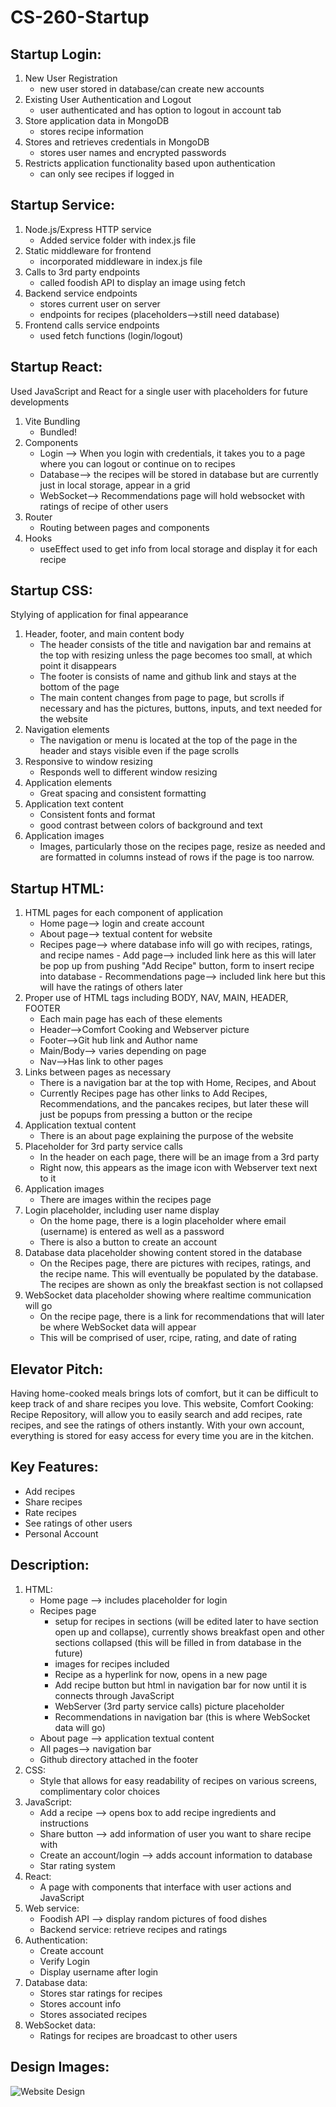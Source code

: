 # CS-260-Startup

## Startup Login:
1. New User Registration
    - new user stored in database/can create new accounts
2. Existing User Authentication and Logout
    - user authenticated and has option to logout in account tab
3. Store application data in MongoDB
    - stores recipe information
4. Stores and retrieves credentials in MongoDB
    - stores user names and encrypted passwords
5. Restricts application functionality based upon authentication
    - can only see recipes if logged in
      
## Startup Service:
1. Node.js/Express HTTP service
    - Added service folder with index.js file
2. Static middleware for frontend
    - incorporated middleware in index.js file
3. Calls to 3rd party endpoints
    - called foodish API to display an image using fetch
4. Backend service endpoints
    - stores current user on server
    - endpoints for recipes (placeholders-->still need database)
5. Frontend calls service endpoints
    - used fetch functions (login/logout)

## Startup React:
Used JavaScript and React for a single user with placeholders for future developments
1. Vite Bundling
    - Bundled!
2. Components
    - Login --> When you login with credentials, it takes you to a page where you can logout or continue on to recipes
    - Database--> the recipes will be stored in database but are currently just in local storage, appear in a grid
    - WebSocket--> Recommendations page will hold websocket with ratings of recipe of other users
3. Router
    - Routing between pages and components
4. Hooks
    - useEffect used to get info from local storage and display it for each recipe

## Startup CSS:
Stylying of application for final appearance
1. Header, footer, and main content body
    - The header consists of the title and navigation bar and remains at the top with resizing unless the page becomes too small, at which point it disappears
    - The footer is consists of name and github link and stays at the bottom of the page
    - The main content changes from page to page, but scrolls if necessary and has the pictures, buttons, inputs, and text needed for the website
2. Navigation elements
    - The navigation or menu is located at the top of the page in the header and stays visible even if the page scrolls
3. Responsive to window resizing
    - Responds well to different window resizing 
4. Application elements
    - Great spacing and consistent formatting
5. Application text content
    - Consistent fonts and format
    - good contrast between colors of background and text
6. Application images
    - Images, particularly those on the recipes page, resize as needed and are formatted in columns instead of rows if the page is too narrow.

## Startup HTML:
1. HTML pages for each component of application
    - Home page--> login and create account
    - About page--> textual content for website
    - Recipes page--> where database info will go with recipes, ratings, and recipe names
          - Add page--> included link here as this will later be pop up from pushing "Add Recipe" button, form to insert recipe into database
          - Recommendations page--> included link here but this will have the ratings of others later
2. Proper use of HTML tags including BODY, NAV, MAIN, HEADER, FOOTER
    - Each main page has each of these elements
    - Header-->Comfort Cooking and Webserver picture
    - Footer-->Git hub link and Author name
    - Main/Body--> varies depending on page
    - Nav-->Has link to other pages
3. Links between pages as necessary
    - There is a navigation bar at the top with Home, Recipes, and About
    - Currently Recipes page has other links to Add Recipes, Recommendations, and the pancakes recipes, but later these will just be popups from pressing a button or the recipe
4. Application textual content
    - There is an about page explaining the purpose of the website
5. Placeholder for 3rd party service calls
    - In the header on each page, there will be an image from a 3rd party
    - Right now, this appears as the image icon with Webserver text next to it
6. Application images
    - There are images within the recipes page
7. Login placeholder, including user name display
    - On the home page, there is a login placeholder where email (username) is entered as well as a password
    - There is also a button to create an account
8. Database data placeholder showing content stored in the database
    - On the Recipes page, there are pictures with recipes, ratings, and the recipe name. This will eventually be populated by the database. The recipes are shown as only the breakfast section is not collapsed
9. WebSocket data placeholder showing where realtime communication will go
    - On the recipe page, there is a link for recommendations that will later be where WebSocket data will appear
    - This will be comprised of user, rcipe, rating, and date of rating

   
## Elevator Pitch:

Having home-cooked meals brings lots of comfort, but it can be difficult to keep track of and share recipes you love. This website, Comfort Cooking: Recipe Repository, will allow you to easily search and add recipes, rate recipes, and see the ratings of others instantly. With your own account, everything is stored for easy access for every time you are in the kitchen. 

## Key Features:
- Add recipes
- Share recipes
- Rate recipes
- See ratings of other users
- Personal Account

## Description:
1. HTML: 
    - Home page --> includes placeholder for login
    - Recipes page
        - setup for recipes in sections (will be edited later to have section open up and collapse), currently shows breakfast open and other sections collapsed (this will be filled in from database in the future)
        - images for recipes included
        - Recipe as a hyperlink for now, opens in a new page
        - Add recipe button but html in navigation bar for now until it is connects through JavaScript
        - WebServer (3rd party service calls) picture placeholder
        - Recommendations in navigation bar (this is where WebSocket data will go)
    - About page --> application textual content
    - All pages--> navigation bar
    - Github directory attached in the footer
2. CSS:
    - Style that allows for easy readability of recipes on various screens, complimentary color choices
3. JavaScript: 
    - Add a recipe --> opens box to add recipe ingredients and instructions
    - Share button --> add information of user you want to share recipe with
    - Create an account/login --> adds account information to database
    - Star rating system
4. React:
    - A page with components that interface with user actions and JavaScript
5. Web service:
    - Foodish API --> display random pictures of food dishes
    - Backend service: retrieve recipes and ratings
6. Authentication:
    - Create account
    - Verify Login
    - Display username after login
7. Database data:
    - Stores star ratings for recipes
    - Stores account info
    - Stores associated recipes
8. WebSocket data:
    - Ratings for recipes are broadcast to other users

## Design Images:

![Website Design](WebsiteDesign.png)

